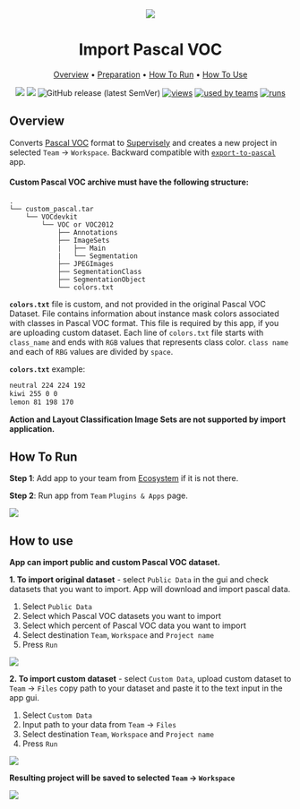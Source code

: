<div align="center" markdown>
<img src="https://i.imgur.com/ykox2iS.png"/>

# Import Pascal VOC

<p align="center">
  <a href="#Overview">Overview</a> •
  <a href="#Preparation">Preparation</a> •
  <a href="#How-To-Run">How To Run</a> •
  <a href="#How-To-Use">How To Use</a>
</p>
  
[![](https://img.shields.io/badge/supervisely-ecosystem-brightgreen)](https://ecosystem.supervise.ly/apps/supervisely-ecosystem/import-pascal-voc)
[![](https://img.shields.io/badge/slack-chat-green.svg?logo=slack)](https://supervise.ly/slack)
![GitHub release (latest SemVer)](https://img.shields.io/github/v/release/supervisely-ecosystem/import-pascal-voc)
[![views](https://app.supervise.ly/public/api/v3/ecosystem.counters?repo=supervisely-ecosystem/import-pascal-voc&counter=views&label=views)](https://supervise.ly)
[![used by teams](https://app.supervise.ly/public/api/v3/ecosystem.counters?repo=supervisely-ecosystem/import-pascal-voc&counter=downloads&label=used%20by%20teams)](https://supervise.ly)
[![runs](https://app.supervise.ly/public/api/v3/ecosystem.counters?repo=supervisely-ecosystem/import-pascal-voc&counter=runs&label=runs&123)](https://supervise.ly)

</div>

## Overview
Converts [Pascal VOC](http://host.robots.ox.ac.uk/pascal/VOC/) format to [Supervisely](https://docs.supervise.ly/data-organization/00_ann_format_navi) and creates a new project in selected `Team` -> `Workspace`. Backward compatible with [`export-to-pascal`](https://github.com/supervisely-ecosystem/export-to-pascal-voc) app.


#### Custom Pascal VOC archive must have the following structure:
```
.
└── custom_pascal.tar
    └── VOCdevkit
        └── VOC or VOC2012
            ├── Annotations
            ├── ImageSets
            |   ├── Main   
            |   └── Segmentation
            ├── JPEGImages
            ├── SegmentationClass
            ├── SegmentationObject
            └── colors.txt
```

**`colors.txt`** file is custom, and not provided in the original Pascal VOC Dataset. File contains information about instance mask colors associated with classes in Pascal VOC format. This file is required by this app, if you are uploading custom dataset. Each line of `colors.txt` file starts with `class_name` and ends with `RGB` values that represents class color. `class name` and each of `RBG` values are divided by `space`.

**`colors.txt`** example:
```txt
neutral 224 224 192
kiwi 255 0 0
lemon 81 198 170
```

**Action and Layout Classification Image Sets are not supported by import application.**

## How To Run 
**Step 1**: Add app to your team from [Ecosystem](https://ecosystem.supervise.ly/apps/import-pascal-voc) if it is not there.

**Step 2**: Run app from `Team` `Plugins & Apps` page.

<img src="https://i.imgur.com/tmmVKlI.png"/>

## How to use

**App can import public and custom Pascal VOC dataset.**

**1. To import original dataset** - select `Public Data` in the gui and check datasets that you want to import. App will download and import pascal data.

1. Select `Public Data`
2. Select which Pascal VOC datasets you want to import
3. Select which percent of Pascal VOC data you want to import
4. Select destination `Team`, `Workspace` and `Project name`
5. Press `Run`

<img src="https://i.imgur.com/bBStzR2.png"/>

**2. To import custom dataset** - select `Custom Data`, upload custom dataset to `Team` -> `Files` copy path to your dataset and paste it to the text input in the app gui.

1. Select `Custom Data`
2. Input path to your data from `Team` -> `Files`
3. Select destination `Team`, `Workspace` and `Project name`
4. Press `Run`

<img src="https://i.imgur.com/ZII5d70.png"/>


**Resulting project will be saved to selected `Team` -> `Workspace`**

<img src="https://i.imgur.com/l16W14R.png"/>
